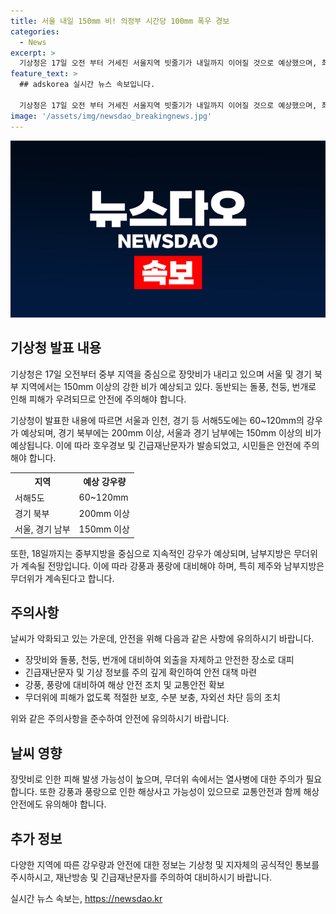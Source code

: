 ```yaml
---
title: 서울 내일 150mm 비! 의정부 시간당 100mm 폭우 경보
categories:
  - News
excerpt: >
  기상청은 17일 오전 부터 거세진 서울지역 빗줄기가 내일까지 이어질 것으로 예상했으며, 최대 강우량은 150mm, 경기 북부는 200mm 이상의 비가 예상되고, 수도권과 강원 내륙을 중심으로 돌풍, 천둥, 번개를 동반한 시간당 70mm 내외의 호우가 발생할 것으로 발표했다. 17일은 중부지방 중심으로 시간당 30~60mm의 호우가 이어질 것으로 전망되는 반면, 제주와 남부지방은 무더위가 이어지고, 전국 대부분 지역에 장맛비가 내릴 것으로 내다보고 있다. 18일까지 수도권에 60∼120mm, 경기 북부에 최대 200mm 이상의 비가 예상되며, 대부분 해상에는 해무가 낄 것으로 예상된다.
feature_text: >
  ## adskorea 실시간 뉴스 속보입니다.

  기상청은 17일 오전 부터 거세진 서울지역 빗줄기가 내일까지 이어질 것으로 예상했으며, 최대 강우량은 150mm, 경기 북부는 200mm 이상의 비가 예상되고, 수도권과 강원 내륙을 중심으로 돌풍, 천둥, 번개를 동반한 시간당 70mm 내외의 호우가 발생할 것으로 발표했다. 17일은 중부지방 중심으로 시간당 30~60mm의 호우가 이어질 것으로 전망되는 반면, 제주와 남부지방은 무더위가 이어지고, 전국 대부분 지역에 장맛비가 내릴 것으로 내다보고 있다. 18일까지 수도권에 60∼120mm, 경기 북부에 최대 200mm 이상의 비가 예상되며, 대부분 해상에는 해무가 낄 것으로 예상된다.
image: '/assets/img/newsdao_breakingnews.jpg'
---
```


<p><img src="/assets/img/newsdao_breakingnews.jpg" alt="adskorea 속보" /></p>

<h2 data-ke-size="size26">기상청 발표 내용</h2>

<p>기상청은 17일 오전부터 중부 지역을 중심으로 장맛비가 내리고 있으며 서울 및 경기 북부 지역에서는 150mm 이상의 강한 비가 예상되고 있다. 동반되는 돌풍, 천둥, 번개로 인해 피해가 우려되므로 안전에 주의해야 합니다.</p>

<p data-ke-size="size16">기상청이 발표한 내용에 따르면 서울과 인천, 경기 등 서해5도에는 60~120mm의 강우가 예상되며, 경기 북부에는 200mm 이상, 서울과 경기 남부에는 150mm 이상의 비가 예상됩니다. 이에 따라 호우경보 및 긴급재난문자가 발송되었고, 시민들은 안전에 주의해야 합니다.</p>

<table>
  <tr>
    <th>지역</th>
    <th>예상 강우량</th>
  </tr>
  <tr>
    <td>서해5도</td>
    <td>60~120mm</td>
  </tr>
  <tr>
    <td>경기 북부</td>
    <td>200mm 이상</td>
  </tr>
  <tr>
    <td>서울, 경기 남부</td>
    <td>150mm 이상</td>
  </tr>
</table>

<p data-ke-size="size16">또한, 18일까지는 중부지방을 중심으로 지속적인 강우가 예상되며, 남부지방은 무더위가 계속될 전망입니다. 이에 따라 강풍과 풍랑에 대비해야 하며, 특히 제주와 남부지방은 무더위가 계속된다고 합니다.</p>

<h2 data-ke-size="size26">주의사항</h2>

<p data-ke-size="size16">날씨가 악화되고 있는 가운데, 안전을 위해 다음과 같은 사항에 유의하시기 바랍니다.</p>

<ul>
  <li>장맛비와 돌풍, 천둥, 번개에 대비하여 외출을 자제하고 안전한 장소로 대피</li>
  <li>긴급재난문자 및 기상 정보를 주의 깊게 확인하여 안전 대책 마련</li>
  <li>강풍, 풍랑에 대비하여 해상 안전 조치 및 교통안전 확보</li>
  <li>무더위에 피해가 없도록 적절한 보호, 수분 보충, 자외선 차단 등의 조치</li>
</ul>

<p data-ke-size="size16">위와 같은 주의사항을 준수하여 안전에 유의하시기 바랍니다.</p>

<h2 data-ke-size="size26">날씨 영향</h2>

<p data-ke-size="size16">장맛비로 인한 피해 발생 가능성이 높으며, 무더위 속에서는 열사병에 대한 주의가 필요합니다. 또한 강풍과 풍랑으로 인한 해상사고 가능성이 있으므로 교통안전과 함께 해상 안전에도 유의해야 합니다.</p>

<h2 data-ke-size="size26">추가 정보</h2>

<p data-ke-size="size16">다양한 지역에 따른 강우량과 안전에 대한 정보는 기상청 및 지자체의 공식적인 통보를 주시하시고, 재난방송 및 긴급재난문자를 주의하여 대비하시기 바랍니다.</p>
실시간 뉴스 속보는, <a href="https://newsdao.kr" rel="dofollow">https://newsdao.kr</a>


